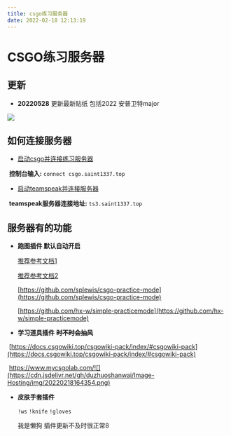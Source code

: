 ```yaml
---
title: csgo练习服务器
date: 2022-02-18 12:13:19
---
```

CSGO练习服务器
===========================
## 更新
- **20220528** 更新最新贴纸 包括2022 安普卫特major



![](https://cdn.jsdelivr.net/gh/duzhuoshanwai/Image-Hosting/img/20211212233026_1.jpg)

## 如何连接服务器

- [启动csgo并连接练习服务器](steam://connect/csgo.saint1337.top)

​       **控制台输入:** `connect csgo.saint1337.top`

- [启动teamspeak并连接服务器](ts3server://ts3.saint1337.top/)

​       **teamspeak服务器连接地址:** `ts3.saint1337.top`

## 服务器有的功能

- **跑图插件  默认自动开启**

  [推荐参考文档1](https://duzhuoshanwai.github.io/2022/02/18/csgo-practice-mode%20%E6%96%87%E6%A1%A3/)

  [推荐参考文档2](https://duzhuoshanwai.github.io/2022/02/18/simple-practicemode%20%E6%96%87%E6%A1%A3/)

  [https://github.com/splewis/csgo-practice-mode](https://github.com/splewis/csgo-practice-mode)

  [https://github.com/hx-w/simple-practicemode](https://github.com/hx-w/simple-practicemode)

- **学习道具插件**  **~~时不时会抽风~~**

  

​       [https://docs.csgowiki.top/csgowiki-pack/index/#csgowiki-pack](https://docs.csgowiki.top/csgowiki-pack/index/#csgowiki-pack)

​       https://www.mycsgolab.com/![](https://cdn.jsdelivr.net/gh/duzhuoshanwai/Image-Hosting/img/20220218164354.png)

- **皮肤手套插件**

  `!ws` `!knife` `!gloves`

  我是懒狗 插件更新不及时很正常8

